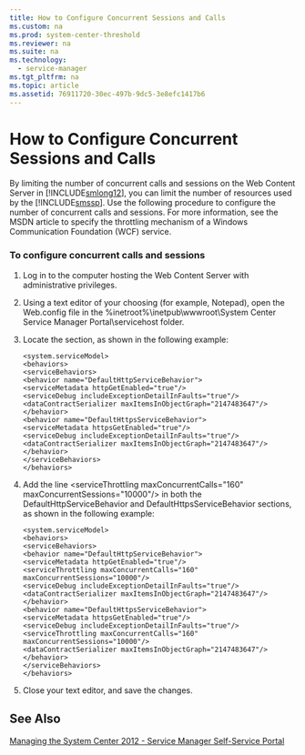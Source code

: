 ```yaml
---
title: How to Configure Concurrent Sessions and Calls
ms.custom: na
ms.prod: system-center-threshold
ms.reviewer: na
ms.suite: na
ms.technology: 
  - service-manager
ms.tgt_pltfrm: na
ms.topic: article
ms.assetid: 76911720-30ec-497b-9dc5-3e8efc1417b6
---
```

# How to Configure Concurrent Sessions and Calls
By limiting the number of concurrent calls and sessions on the Web Content Server in [!INCLUDE[smlong12](Token/smlong12_md.md)], you can limit the number of resources used by the [!INCLUDE[smssp](Token/smssp_md.md)]. Use the following procedure to configure the number of concurrent calls and sessions. For more information, see the MSDN article [<serviceThrottling>](http://go.microsoft.com/fwlink/p/?LinkID=166610) to specify the throttling mechanism of a Windows Communication Foundation \(WCF\) service.

### To configure concurrent calls and sessions

1.  Log in to the computer hosting the Web Content Server with administrative privileges.

2.  Using a text editor of your choosing \(for example, Notepad\), open the Web.config file in the %inetroot%\\inetpub\\wwwroot\\System Center Service Manager Portal\\servicehost folder.

3.  Locate the <serviceBehaviors> section, as shown in the following example:

    ```
    <system.serviceModel>
    <behaviors>
    <serviceBehaviors>
    <behavior name="DefaultHttpServiceBehavior">
    <serviceMetadata httpGetEnabled="true"/>
    <serviceDebug includeExceptionDetailInFaults="true"/>
    <dataContractSerializer maxItemsInObjectGraph="2147483647"/>
    </behavior>
    <behavior name="DefaultHttpsServiceBehavior">
    <serviceMetadata httpsGetEnabled="true"/>
    <serviceDebug includeExceptionDetailInFaults="true"/>
    <dataContractSerializer maxItemsInObjectGraph="2147483647"/>
    </behavior>
    </serviceBehaviors>
    </behaviors>
    ```

4.  Add the line <serviceThrottling maxConcurrentCalls\="160" maxConcurrentSessions\="10000"\/> in both the DefaultHttpServiceBehavior and DefaultHttpsServiceBehavior sections, as shown in the following example:

    ```
    <system.serviceModel>
    <behaviors>
    <serviceBehaviors>
    <behavior name="DefaultHttpServiceBehavior">
    <serviceMetadata httpGetEnabled="true"/>
    <serviceThrottling maxConcurrentCalls="160" maxConcurrentSessions="10000"/>
    <serviceDebug includeExceptionDetailInFaults="true"/>
    <dataContractSerializer maxItemsInObjectGraph="2147483647"/>
    </behavior>
    <behavior name="DefaultHttpsServiceBehavior">
    <serviceMetadata httpsGetEnabled="true"/>
    <serviceDebug includeExceptionDetailInFaults="true"/>
    <serviceThrottling maxConcurrentCalls="160" maxConcurrentSessions="10000"/>
    <dataContractSerializer maxItemsInObjectGraph="2147483647"/>
    </behavior>
    </serviceBehaviors>
    </behaviors>
    ```

5.  Close your text editor, and save the changes.

## See Also
[Managing the System Center 2012 - Service Manager Self-Service Portal](Managing-the-System-Center-2012---Service-Manager-Self-Service-Portal.md)



